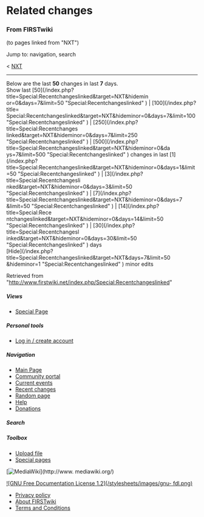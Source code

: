 # Related changes

### From FIRSTwiki

(to pages linked from "NXT")

Jump to: navigation, search

&lt; [NXT](/index.php?title=NXT&redirect=no "NXT" )  

* * *

Below are the last **50** changes in last **7** days.  
Show last [50](/index.php?title=Special:Recentchangeslinked&target=NXT&hidemin
or=0&days=7&limit=50 "Special:Recentchangeslinked" ) | [100](/index.php?title=
Special:Recentchangeslinked&target=NXT&hideminor=0&days=7&limit=100
"Special:Recentchangeslinked" ) | [250](/index.php?title=Special:Recentchanges
linked&target=NXT&hideminor=0&days=7&limit=250 "Special:Recentchangeslinked" )
| [500](/index.php?title=Special:Recentchangeslinked&target=NXT&hideminor=0&da
ys=7&limit=500 "Special:Recentchangeslinked" ) changes in last [1](/index.php?
title=Special:Recentchangeslinked&target=NXT&hideminor=0&days=1&limit=50
"Special:Recentchangeslinked" ) | [3](/index.php?title=Special:Recentchangesli
nked&target=NXT&hideminor=0&days=3&limit=50 "Special:Recentchangeslinked" ) | 
[7](/index.php?title=Special:Recentchangeslinked&target=NXT&hideminor=0&days=7
&limit=50 "Special:Recentchangeslinked" ) | [14](/index.php?title=Special:Rece
ntchangeslinked&target=NXT&hideminor=0&days=14&limit=50
"Special:Recentchangeslinked" ) | [30](/index.php?title=Special:Recentchangesl
inked&target=NXT&hideminor=0&days=30&limit=50 "Special:Recentchangeslinked" )
days  
[Hide](/index.php?title=Special:Recentchangeslinked&target=NXT&days=7&limit=50
&hideminor=1 "Special:Recentchangeslinked" ) minor edits

Retrieved from
"<http://www.firstwiki.net/index.php/Special:Recentchangeslinked>"

##### Views

  * [Special Page](/index.php/Special:Recentchangeslinked/NXT)

##### Personal tools

  * [Log in / create account](/index.php?title=Special:Userlogin&returnto=Special:Recentchangeslinked)

[](/index.php/Main_Page "Main Page" )

##### Navigation

  * [Main Page](/index.php/Main_Page)
  * [Community portal](/index.php/FIRSTwiki:Community_portal)
  * [Current events](/index.php/Current_events)
  * [Recent changes](/index.php/Special:Recentchanges)
  * [Random page](/index.php/Special:Random)
  * [Help](/index.php/Help:Contents)
  * [Donations](/index.php/FIRSTwiki:Site_support)

##### Search



##### Toolbox

  * [Upload file](/index.php/Special:Upload)
  * [Special pages](/index.php/Special:Specialpages)

[![MediaWiki](/skins/common/images/poweredby_mediawiki_88x31.png)](http://www.
mediawiki.org/)

[![GNU Free Documentation License 1.2](/stylesheets/images/gnu-
fdl.png)](http://www.gnu.org/copyleft/fdl.html)

  * [Privacy policy](/index.php/FIRSTwiki:Privacy_policy "FIRSTwiki:Privacy policy" )
  * [About FIRSTwiki](/index.php/FIRSTwiki:About "FIRSTwiki:About" )
  * [Terms and Conditions](/index.php/FIRSTwiki:Terms_and_conditions "FIRSTwiki:Terms and conditions" )

